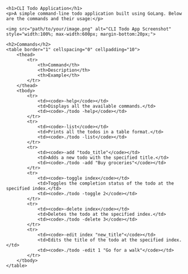     <h1>CLI Todo Application</h1>
    <p>A simple command-line todo application built using GoLang. Below are the commands and their usage:</p>

    <img src="path/to/your/image.png" alt="CLI Todo App Screenshot" style="width:100%; max-width:600px; margin-bottom:20px;">

    <h2>Commands</h2>
    <table border="1" cellspacing="0" cellpadding="10">
        <thead>
            <tr>
                <th>Command</th>
                <th>Description</th>
                <th>Example</th>
            </tr>
        </thead>
        <tbody>
            <tr>
                <td><code>-help</code></td>
                <td>Displays all the available commands.</td>
                <td><code>./todo -help</code></td>
            </tr>
            <tr>
                <td><code>-list</code></td>
                <td>Prints all the todos in a table format.</td>
                <td><code>./todo -list</code></td>
            </tr>
            <tr>
                <td><code>-add "todo_title"</code></td>
                <td>Adds a new todo with the specified title.</td>
                <td><code>./todo -add "Buy groceries"</code></td>
            </tr>
            <tr>
                <td><code>-toggle index</code></td>
                <td>Toggles the completion status of the todo at the specified index.</td>
                <td><code>./todo -toggle 2</code></td>
            </tr>
            <tr>
                <td><code>-delete index</code></td>
                <td>Deletes the todo at the specified index.</td>
                <td><code>./todo -delete 3</code></td>
            </tr>
            <tr>
                <td><code>-edit index "new_title"</code></td>
                <td>Edits the title of the todo at the specified index.</td>
                <td><code>./todo -edit 1 "Go for a walk"</code></td>
            </tr>
        </tbody>
    </table>
